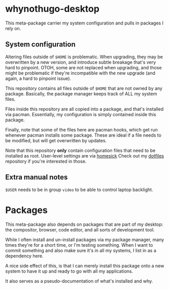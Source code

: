 # whynothugo-desktop

This meta-package carrier my system configuration and pulls in packages I rely
on.

## System configuration

Altering files outside of `$HOME` is problematic. When upgrading, they may be
overwritten by a new version, and introduce subtle breakage that's very hard to
pinpoint. OTOH, some are not replaced when upgrading, and those might be
problematic if they're incompatible with the new upgrade (and again, a hard to
pinpoint issue).

This repository contains all files outside of `$HOME` that are not owned by any
package. Basically, the package manager keeps track of ALL my system files.

Files inside this repository are all copied into a package, and that's
installed via pacman. Essentially, my configuration is simply contained inside
this package.

Finally, note that some of the files here are pacman hooks, which get run
whenever pacman installs some package. These are ideal if a file needs to be
modified, but will get overwritten by updates.

Note that this repository **only** contain configuration files that need
to be installed as root. User-level settings are via [homesick][homesick]
Check out my [dotfiles][dotfiles] repository if you're interested in those.

[homesick]: https://github.com/technicalpickles/homesick
[dotfiles]: https://gitlab.com/WhyNotHugo/dotfiles

## Extra manual notes

`$USER` needs to be in group `video` to be able to control laptop backlight.

# Packages

This meta-package also depends on packages that are part of my desktop:
the compositor, browser, code editor, and all sorts of development tool.

While I often install and un-install packages via my package manager, many times
they're for a short time, or I'm testing something. When I want to commit
something and also make sure it's in all my systems, I list in as a dependency
here.

A nice side effect of this, is that I can merely install this package onto a
new system to have it up and ready to go with all my applications.

It also serves as a pseudo-documentation of what's installed and why.
